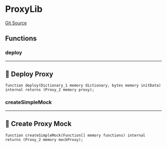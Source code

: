 # ProxyLib
[Git Source](https://github.com/metacontract/mc/blob/7db22f6d7abc05705d21c7601fb406ca49c18557/src/devkit/Flattened.sol)


## Functions
### deploy

---------------------
🚀 Deploy Proxy
-----------------------


```solidity
function deploy(Dictionary_1 memory dictionary, bytes memory initData) internal returns (Proxy_2 memory proxy);
```

### createSimpleMock

--------------------------
🤖 Create Proxy Mock
----------------------------


```solidity
function createSimpleMock(Function[] memory functions) internal returns (Proxy_2 memory mockProxy);
```

